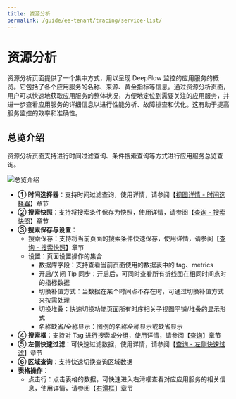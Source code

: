 ```yaml
---
title: 资源分析
permalink: /guide/ee-tenant/tracing/service-list/
---
```


# 资源分析

资源分析页面提供了一个集中方式，用以呈现 DeepFlow 监控的应用服务的概览。它包括了各个应用服务的名称、来源、黄金指标等信息。通过资源分析页面，用户可以快速地获取应用服务的整体状况，方便地定位到需要关注的应用服务，并进一步查看应用服务的详细信息以进行性能分析、故障排查和优化。这有助于提高服务监控的效率和准确性。

## 总览介绍

资源分析页面支持进行时间过滤查询、条件搜索查询等方式进行应用服务总览查询。

![总览介绍](https://yunshan-guangzhou.oss-cn-beijing.aliyuncs.com/pub/pic/20230920650a602e67679.png)

- **① 时间选择器**：支持时间过滤查询，使用详情，请参阅【[视图详情 - 时间选择器](../dashboard/use/)】章节
- **② 搜索快照**：支持将搜索条件保存为快照，使用详情，请参阅【[查询 - 搜索快照](../query/history/)】章节
- **③ 搜索保存与设置**：
  - 搜索保存：支持将当前页面的搜索条件快速保存，使用详情，请参阅【[查询 - 搜索快照](../query/history/)】章节
  - 设置：页面设置操作的集合
    - 数据库字段：支持查看当前页面使用的数据表中的 tag、metrics
    - 开启/关闭 Tip 同步：开启后，可同时查看所有折线图在相同时间点时的指标数据
    - 切换补值方式：当数据在某个时间点不存在时，可通过切换补值方式来按需处理
    - 切换堆叠：快速切换功能页面所有时序相关子视图平铺/堆叠的显示形式
    - 名称缺省/全称显示：图例的名称全称显示或缺省显示
- **④ 搜索框**：支持对 Tag 进行搜索或分组，使用详情，请参阅【[查询](../query/overview/)】章节
- **⑤ 左侧快速过滤**：可快速过滤数据，使用详情，请参阅【[查询 - 左侧快速过滤](../query/left-quick-filter/)】章节
- **⑥ 区域查询**：支持快速切换查询区域数据
- **表格操作**：
  - 点击行：点击表格的数据，可快速进入右滑框查看对应应用服务的相关信息，使用详情，请参阅【[右滑框](./right-sliding-box/)】章节
